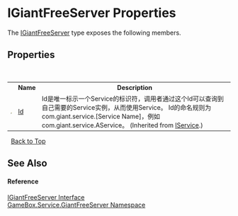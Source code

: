 # IGiantFreeServer Properties
 

The <a href="5669bb1b-4d22-a9dd-9b88-b96fab6ad2eb">IGiantFreeServer</a> type exposes the following members.


## Properties
&nbsp;<table><tr><th></th><th>Name</th><th>Description</th></tr><tr><td>![Public property](media/pubproperty.gif "Public property")</td><td><a href="12094deb-39a6-75f3-0f58-3b89113184d2">Id</a></td><td>
Id是唯一标示一个Service的标识符，调用者通过这个Id可以查询到自己需要的Service实例，从而使用Service。 Id的命名规则为com.giant.service.[Service Name]，例如com.giant.service.AService。
 (Inherited from <a href="741e402f-9585-4b18-9dbb-3b6ef80bacae">IService</a>.)</td></tr></table>&nbsp;
<a href="#igiantfreeserver-properties">Back to Top</a>

## See Also


#### Reference
<a href="5669bb1b-4d22-a9dd-9b88-b96fab6ad2eb">IGiantFreeServer Interface</a><br /><a href="ffbbbfc0-ecaa-0963-067d-b25a51762eb7">GameBox.Service.GiantFreeServer Namespace</a><br />